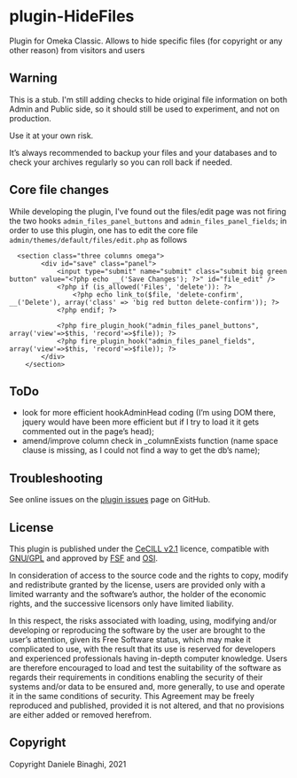 # plugin-HideFiles
Plugin for Omeka Classic. Allows to hide specific files (for copyright or any other reason) from visitors and users

## Warning
This is a stub. I'm still adding checks to hide original file information on both Admin and Public side, so it should still be used to experiment, and not on production. 

Use it at your own risk.

It’s always recommended to backup your files and your databases and to check your archives regularly so you can roll back if needed.

## Core file changes
While developing the plugin, I've found out the files/edit page was not firing the two hooks `admin_files_panel_buttons` and `admin_files_panel_fields`; in order to use this plugin, one has to edit the core file `admin/themes/default/files/edit.php` as follows
  
```
  <section class="three columns omega">
        <div id="save" class="panel">
            <input type="submit" name="submit" class="submit big green button" value="<?php echo __('Save Changes'); ?>" id="file_edit" /> 
            <?php if (is_allowed('Files', 'delete')): ?>
                <?php echo link_to($file, 'delete-confirm', __('Delete'), array('class' => 'big red button delete-confirm')); ?>
            <?php endif; ?>
            
            <?php fire_plugin_hook("admin_files_panel_buttons", array('view'=>$this, 'record'=>$file)); ?>
            <?php fire_plugin_hook("admin_files_panel_fields", array('view'=>$this, 'record'=>$file)); ?>
        </div>
    </section>
```

## ToDo
- look for more efficient hookAdminHead coding (I’m using DOM there, jquery would have been more efficient but if I try to load it it gets commented out in the page’s head);
- amend/improve column check in _columnExists function (name space clause is missing, as I could not find a way to get the db’s name);

## Troubleshooting
See online issues on the <a href="https://github.com/DBinaghi/plugin-RelatedContent/issues" target="_blank">plugin issues</a> page on GitHub.

## License
This plugin is published under the <a href="https://www.cecill.info/licences/Licence_CeCILL_V2.1-en.html" target="_blank">CeCILL v2.1</a> licence, compatible with <a href="https://www.gnu.org/licenses/gpl-3.0.html" target="_blank">GNU/GPL</a> and approved by <a href="https://www.fsf.org/" target="_blank">FSF</a> and <a href="http://opensource.org/" target="_blank">OSI</a>.

In consideration of access to the source code and the rights to copy, modify and redistribute granted by the license, users are provided only with a limited warranty and the software’s author, the holder of the economic rights, and the successive licensors only have limited liability.

In this respect, the risks associated with loading, using, modifying and/or developing or reproducing the software by the user are brought to the user’s attention, given its Free Software status, which may make it complicated to use, with the result that its use is reserved for developers and experienced professionals having in-depth computer knowledge. Users are therefore encouraged to load and test the suitability of the software as regards their requirements in conditions enabling the security of their systems and/or data to be ensured and, more generally, to use and operate it in the same conditions of security. This Agreement may be freely reproduced and published, provided it is not altered, and that no provisions are either added or removed herefrom.

## Copyright
Copyright Daniele Binaghi, 2021
